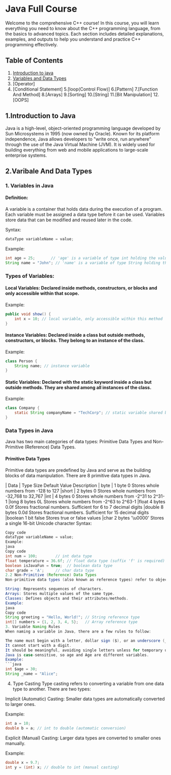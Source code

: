 # Java Full Course

Welcome to the comprehensive C++ course! In this course, you will learn everything you need to know about the C++ programming language, from the basics to advanced topics. Each section includes detailed explanations, examples, and outputs to help you understand and practice C++ programming effectively.

## Table of Contents

1. [Introduction to java](#1.Intoduction-to-Java)
2. [Variables and Data Types](#2.Variable-And-Data-Types)
3. [Operator]
4. [Conditional Statement]
5.[loop(Control Flow)]
6.[Pattern]
7.[Function And Method]
8.[Arrays]
9.[Sorting]
10.[String]
11.[Bit Manipulation]
12.[OOPS]

## 1.Introduction to Java
Java is a high-level, object-oriented programming language developed by Sun Microsystems in 1995 (now owned by Oracle). Known for its platform independence, Java allows developers to "write once, run anywhere" through the use of the Java Virtual Machine (JVM). It is widely used for building everything from web and mobile applications to large-scale enterprise systems.

## 2.Varibale And Data Types
### 1. Variables in Java
#### Definition:
A variable is a container that holds data during the execution of a program. Each variable must be assigned a data type before it can be used. Variables store data that can be modified and reused later in the code.

Syntax:
```java
dataType variableName = value;
```
Example:
```java
int age = 25;       // 'age' is a variable of type int holding the value 25
String name = "John"; // 'name' is a variable of type String holding the value "John"
```
### Types of Variables:
#### Local Variables: Declared inside methods, constructors, or blocks and only accessible within that scope.

Example:
```java
public void show() {
    int x = 10; // local variable, only accessible within this method
}
```
#### Instance Variables: Declared inside a class but outside methods, constructors, or blocks. They belong to an instance of the class.

Example:
```java
class Person {
    String name; // instance variable
}
```
#### Static Variables: Declared with the static keyword inside a class but outside methods. They are shared among all instances of the class.

Example:
```java
class Company {
    static String companyName = "TechCorp"; // static variable shared by all objects
}
```
###  Data Types in Java
Java has two main categories of data types: Primitive Data Types and Non-Primitive (Reference) Data Types.

#### Primitive Data Types
Primitive data types are predefined by Java and serve as the building blocks of data manipulation. There are 8 primitive data types in Java.

| Data      | Type	Size	Default Value	Description
| byte	    | 1 byte	      0	        Stores whole numbers from -128 to 127
|short      | 2 bytes	      0     	Stores whole numbers from -32,768 to 32,767
|int	    | 4 bytes	      0      	Stores whole numbers from -2^31 to 2^31-1
|long	 8 bytes	      0L	    Stores whole numbers from -2^63 to 2^63-1
|float	 4 bytes	     0.0f    	Stores fractional numbers. Sufficient for 6 to 7 decimal digits
|double	 8 bytes	    0.0d	    Stores fractional numbers. Sufficient for 15 decimal digits
|boolean	 1 bit	        false	    Stores true or false values
|char	 2 bytes	   '\u0000'	    Stores a single 16-bit Unicode character
Syntax:
```java
Copy code
dataType variableName = value;
Example:
java
Copy code
int num = 100;        // int data type
float temperature = 36.6f; // float data type (suffix 'f' is required)
boolean isJavaFun = true;  // boolean data type
char grade = 'A';     // char data type
2.2 Non-Primitive (Reference) Data Types
Non-primitive data types (also known as reference types) refer to objects and can be used to call methods to perform certain operations. These types include classes, arrays, and interfaces.

String: Represents sequences of characters.
Arrays: Stores multiple values of the same type.
Classes: Defines objects and their attributes/methods.
Example:
java
Copy code
String greeting = "Hello, World!"; // String reference type
int[] numbers = {1, 2, 3, 4, 5};   // Array reference type
3. Variable Naming Rules
When naming a variable in Java, there are a few rules to follow:

The name must begin with a letter, dollar sign ($), or an underscore (_).
It cannot start with a digit.
It should be meaningful, avoiding single letters unless for temporary use.
Java is case-sensitive, so age and Age are different variables.
Example:
```java
int $age = 30;
String _name = "Alice";
```
4. Type Casting
Type casting refers to converting a variable from one data type to another. There are two types:

Implicit (Automatic) Casting: Smaller data types are automatically converted to larger ones.

Example:
```java
int a = 10;
double b = a; // int to double (automatic conversion)
```
Explicit (Manual) Casting: Larger data types are converted to smaller ones manually.

Example:
```java
double x = 9.7;
int y = (int) x; // double to int (manual casting)
```
